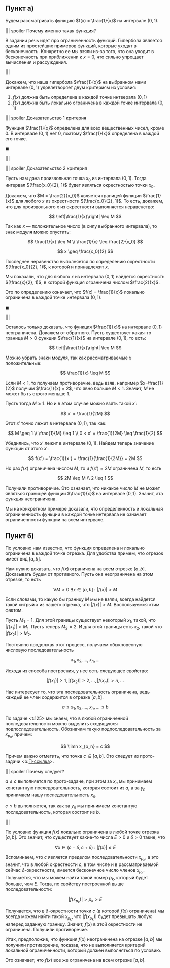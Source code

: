 ## Пункт а)

Будем рассматривать функцию $f(x) = \frac{1}{x}$ на интервале $(0,1)$.

||| spoiler Почему именно такая функция?

В задании речь идет про ограниченность функций. Гипербола является одним из простейших примеров функций, которые уходят в бесконечность. Конкретно ее мы взяли из-за того, что она уходит в бесконечность при приближении к $x=0$, что сильно упрощает вычисления и рассуждения.

|||

Докажем, что наша гипербола $\frac{1}{x}$ на выбранном нами интервале $(0,1)$ удовлетворяет двум критериям из условия:

1. $f(x)$ должна быть определена в каждой точке интверала $(0,1)$
2. $f(x)$ должна быть локально ограничена в каждой точке интервала $(0,1)$

||| spoiler Доказательство 1 критерия

Функция $\frac{1}{x}$ определена для всех вещественных чисел, кроме $0$. В интервале $(0,1)$ нет $0$, поэтому $\frac{1}{x}$ определена в каждой его точке.

$\blacksquare$

|||

||| spoiler Доказательство 2 критерия

Пусть нам дана произвольная точка $x_0$ из интервала $(0,1)$. Тогда интервал $(\frac{x_0}{2}, 1)$ будет являться окрестностью точки $x_0$.

Докажем, что $M = \frac{2}{x_0}$ является границей функции $\frac{1}{x}$ для любого $x$ из окрестности $(\frac{x_0}{2}, 1)$. То есть, докажем, что для произвольного $x$ из окрестности выполняется неравенство:

$$ \left|\frac{1}{x}\right| \leq M $$

Так как $x$ — положительное число (в силу выбранного интервала), то знак модуля можно опустить:

$$ \frac{1}{x} \leq M \\ \frac{1}{x} \leq \frac{2}{x_0} $$

$$ x \geq \frac{x_0}{2} $$

Последнее неравенство выполняется по определению окрестности $(\frac{x_0}{2}, 1)$, к которой и принадлежит $x$.

Мы показали, что для любого $x$ из интервала $(0,1)$ найдется окрестность $(\frac{x}{2}, 1)$, в которой функция ограничена числом $\frac{2}{x}$.

Это по определению означает, что $f(x) = \frac{1}{x}$ локально ограничена в каждой точке интервала $(0,1)$.

$\blacksquare$

|||

Осталось только доказать, что функция $\frac{1}{x}$ на интервале $(0,1)$ неограничена. Докажем от обратного. Пусть существует какая-то граница $M > 0$ функции $\frac{1}{x}$ на интервале $(0,1)$, то есть:

$$ \left|\frac{1}{x}\right| \leq M $$

Можно убрать знаки модуля, так как рассматриваемые $x$ положительные:

$$ \frac{1}{x} \leq M $$

Если $M < 1$, то получаем противоречие, ведь взяв, например $x=\frac{1}{2}$ получим $\frac{1}{x} = 2$, что явно больше $M<1$. Значит, $M$ не может быть строго меньше $1$.

Пусть тогда $M\geq 1$. Но и в этом случае можно взять такой $x'$:

$$ x' = \frac{1}{2M} $$

Этот $x'$ точно лежит в интервале $(0,1)$, так как:

$$ M \geq 1 \\ \frac{1}{M} \leq 1 \\ 0 < x' = \frac{1}{2M} \leq \frac{1}{2} $$

Убедились, что $x'$ лежит в интервале $(0,1)$. Найдем теперь значение функции от этого $x'$:

$$ f(x') = \frac{1}{x'} = \frac{1}{\frac{1}{2M}} = 2M $$

Но раз $f(x)$ ограничена числом $M$, то и $f(x') = 2M$ ограничена $M$, то есть

$$ 2M \leq M \\ 2 \leq 1 $$

Получили противоречие. Это означает, что никакое число $M$ не может являться границей функции $\frac{1}{x}$ на интервале $(0,1)$. Значит, эта функция неограничена.

Мы на конкретном примере доказали, что определенность и локальная ограниченность функции в каждой точке интервала не означает ограниченности функции на всем интервале.

## Пункт б)

По условию нам известно, что функция определена и локально ограничена в каждой точке отрезка. Для удобства примем, что отрезок имеет вид $[a, b]$.

Нам нужно доказать, что $f(x)$ ограничена на всем отрезке $[a,b]$. Доказывать будем от противного. Пусть она неограничена на этом отрезке, то есть

$$ \forall M > 0 \ \exists x \in [a,b] \ : \ |f(x)| > M $$

Если словами, то какую бы границу $M$ мы не взяли, всегда найдется такой хитрый $x$ из нашего отрезка, что $|f(x)| > M$. Воспользуемся этим фактом.

Пусть $M_1 = 1$. Для этой границы существует некоторый $x_1$, такой, что $|f(x_1)| > M_1$. Пусть теперь $M_2 = 2$. И для этой границы есть $x_2$, такой что $|f(x_2)| > M_2$.

Постоянно продолжая этот процесс, получаем обыкновенную числовую последовательность

$$ x_1, x_2, \ldots, x_n, \ldots $$

Исходя из способа построения, у нее есть следующее свойство:

$$ |f(x_1)| > 1, |f(x_2)| > 2, \ldots, |f(x_n)| > n, \ldots $$

Нас интересует то, что эта последовательность ограничена, ведь каждый ее член содержится в отрезке $[a,b]$.

$$ a \leq x_1, x_2, \ldots, x_n, \ldots \leq b $$

По задаче <t:125> мы знаем, что в любой ограниченной последовательности можно выделить сходящуюся подпоследовательность. Обозначим такую подпоследовательность за $x_{p_n}$,  причем:

$$ \limn x_{p_n} = c $$

Причем важно отметить, что точка $c \in [a,b]$. Это следует из прото-задачи <b:[П-ссылка](advanced/proto/sequence-lim/limits-inequality)>.

||| spoiler Почему следует?

$a\leq c$ выполняется по прото-задаче, при этом за $x_n$ мы принимаем константную последовательность, которая состоит из $a$, а за $y_n$ принимаем нашу последовательность $x_n$.

$c\leq b$ выполняется, так как за $y_n$ мы принимаем константую последовательность, которая состоит из $b$.

|||

По условию функция $f(x)$ локально ограничена в любой точке отрезка $[a,b]$. Это значит, что существует какие-то числа $E>0$ и $\delta > 0$ такие, что

$$ \forall x \in (c-\delta, c+\delta) \ : \ |f(x)| \leq E $$

Вспоминаем, что $c$ является пределом последовательности $x_{p_n}$, а это значит, что в любой окрестности $c$, в том числе и в рассматриваемой сейчас $\delta$-окрестности, имеется бесконечное число членов $x_{p_n}$. Получается, что мы можем найти такой номер $p_k$, который будет больше, чем $E$. Тогда, по свойству построенной выше последовательности:

$$ |f(x_{p_k})| > p_k > E $$

Получается, что в $\delta$-окрестности точки $c$ (в которой $f(x)$ ограничена) мы всегда можем найти такой $x_{p_k}$, что $|f(x_{p_k})|$ будет превышать любую наперед заданную границу. Значит, $f(x)$ в этой окрестности не ограничена. Получили противоречие.

Итак, предположив, что функция $f(x)$ неограничена на отрезке $[a,b]$ мы получили противоречие, показав, что не выполняется критерий локальной ограниченности, который должен выполняться по условию.

Это означает, что $f(x)$ все же ограничена на всем отрезке $[a,b]$.